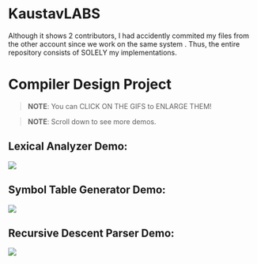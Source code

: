 # KaustavLABS

Although it shows 2 contributors, I had accidently commited my files from the other account since we work on the same system .
Thus, the entire repository consists of SOLELY my implementations.

# Compiler Design Project

> **NOTE**: You can CLICK ON THE GIFS to ENLARGE THEM!

> **NOTE**: Scroll down to see more demos.

## Lexical Analyzer Demo:

<img src="./Sem05-Compiler-Design-LAB/LAB 04/output_LA.gif"/>

## Symbol Table Generator Demo:

<img src="./Sem05-Compiler-Design-LAB/LAB 04/output_STG.gif"/>

## Recursive Descent Parser Demo:

<img src="./Sem05-Compiler-Design-LAB/LAB 0789/output_RDP.gif"/>
